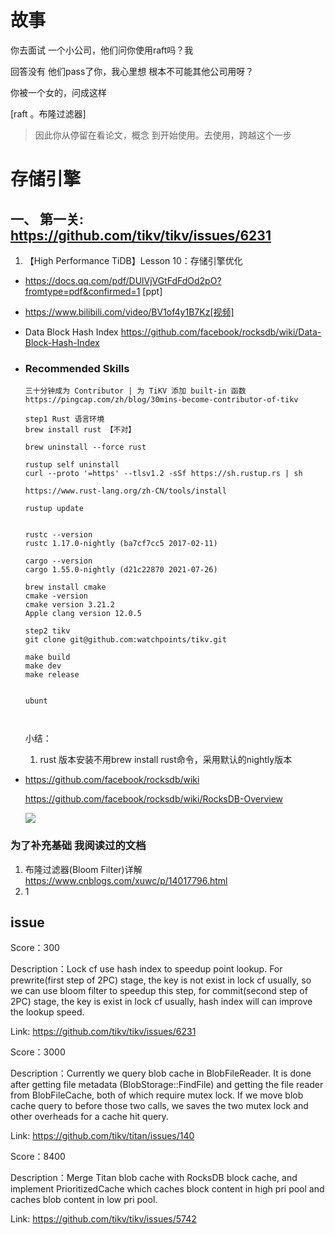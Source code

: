 # 故事



你去面试 一个小公司，他们问你使用raft吗？我

回答没有 他们pass了你，我心里想 根本不可能其他公司用呀？

你被一个女的，问成这样

[raft 。布隆过滤器]

> 因此你从停留在看论文，概念 到开始使用。去使用，跨越这个一步









# 存储引擎

## 一、 第一关: https://github.com/tikv/tikv/issues/6231

1. 【High Performance TiDB】Lesson 10：存储引擎优化

- https://docs.qq.com/pdf/DUlVjVGtFdFdOd2pO?fromtype=pdf&confirmed=1 [ppt]

- https://www.bilibili.com/video/BV1of4y1B7Kz[视频]

  
  
- Data Block Hash Index https://github.com/facebook/rocksdb/wiki/Data-Block-Hash-Index

- ### Recommended Skills

   ~~~shell
   三十分钟成为 Contributor | 为 TiKV 添加 built-in 函数
   https://pingcap.com/zh/blog/30mins-become-contributor-of-tikv
   
   step1 Rust 语言环境
   brew install rust 【不对】
   
   brew uninstall --force rust
   
   rustup self uninstall
   curl --proto '=https' --tlsv1.2 -sSf https://sh.rustup.rs | sh
   
   https://www.rust-lang.org/zh-CN/tools/install
   
   rustup update 
   
   
   rustc --version
   rustc 1.17.0-nightly (ba7cf7cc5 2017-02-11)
   
   cargo --version
   cargo 1.55.0-nightly (d21c22870 2021-07-26)
   
   brew install cmake
   cmake -version
   cmake version 3.21.2
   Apple clang version 12.0.5 
   
   step2 tikv
   git clone git@github.com:watchpoints/tikv.git
   
   make build
   make dev
   make release
   
   
   ubunt
   
   
   
   ~~~

  

  小结：

  1. rust 版本安装不用brew install rust命令，采用默认的nightly版本 



- https://github.com/facebook/rocksdb/wiki

  

  

  https://github.com/facebook/rocksdb/wiki/RocksDB-Overview

  

  ![](https://user-images.githubusercontent.com/62277872/119747261-310fb300-be47-11eb-92c3-c11719fa8a0c.png)







### 为了补充基础 我阅读过的文档

1. 布隆过滤器(Bloom Filter)详解 https://www.cnblogs.com/xuwc/p/14017796.html
2. 1

## issue

Score：300

Description：Lock cf use hash index to speedup point lookup. For prewrite(first step of 2PC) stage, the key is not exist in lock cf usually, so we can use bloom filter to speedup this step, for commit(second step of 2PC) stage, the key is exist in lock cf usually, hash index will can improve the lookup speed.

Link: https://github.com/tikv/tikv/issues/6231





Score：3000

Description：Currently we query blob cache in BlobFileReader. It is done after getting file metadata (BlobStorage::FindFile) and getting the file reader from BlobFileCache, both of which require mutex lock. If we move blob cache query to before those two calls, we saves the two mutex lock and other overheads for a cache hit query.

Link: https://github.com/tikv/titan/issues/140





Score：8400

Description：Merge Titan blob cache with RocksDB block cache, and implement PrioritizedCache which caches block content in high pri pool and caches blob content in low pri pool.

Link: https://github.com/tikv/tikv/issues/5742









